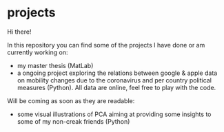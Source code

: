 # projects

Hi there!

In this repository you can find some of the projects I have done or am currently working on:
- my master thesis (MatLab)
- a ongoing project exploring the relations between google & apple data on mobility changes due to the coronavirus and per country
  political measures (Python). All data are online, feel free to play with the code.

Will be coming as soon as they are readable:
- some visual illustrations of PCA aiming at providing some insights to some of my non-creak friends (Python)
